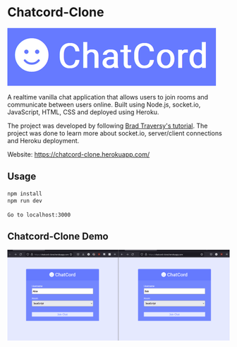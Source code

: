 # Chatcord-Clone

<a href = "https://chatcord-clone.herokuapp.com/">
<img src="img/logo.PNG">
</a>

A realtime vanilla chat application that allows users to join rooms and communicate between users online. Built using Node.js, socket.io, JavaScript, HTML, CSS and deployed using Heroku.

The project was developed by following [Brad Traversy's tutorial](https://www.youtube.com/watch?v=jD7FnbI76Hg). The project
was done to learn more about socket.io, server/client connections and Heroku deployment.

Website: https://chatcord-clone.herokuapp.com/

## Usage

```
npm install
npm run dev

Go to localhost:3000
```

## Chatcord-Clone Demo

![](img/demoGif.gif)




